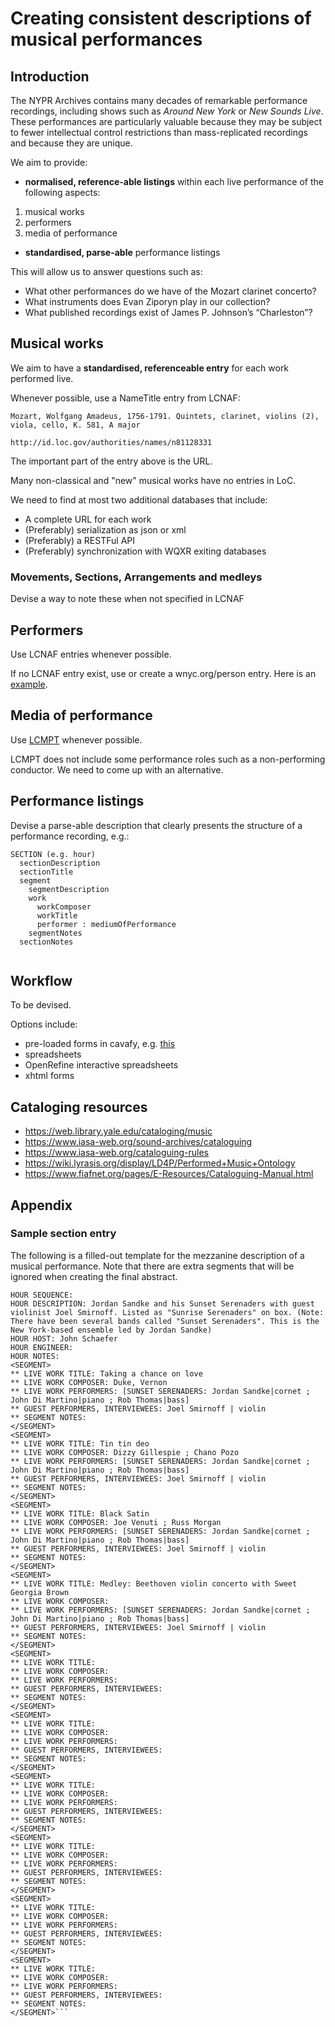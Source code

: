 # Creating consistent descriptions of musical performances

## Introduction
The NYPR Archives contains many decades of remarkable performance recordings, including shows such as _Around New York_ or _New Sounds Live_. These performances are particularly valuable because they may be subject to fewer intellectual control restrictions than mass-replicated recordings and because they are unique.

We aim to provide:
- **normalised, reference-able listings** within each live performance of the following aspects:

1. musical works
2. performers
3. media of performance

- **standardised, parse-able** performance listings

This will allow us to answer questions such as: 
- What other performances do we have of the Mozart clarinet concerto?
- What instruments does Evan Ziporyn play in our collection?
- What published recordings exist of James P. Johnson’s “Charleston”?

## Musical works
We aim to have a **standardised, referenceable entry** for each work performed live.

Whenever possible, use a NameTitle entry from LCNAF:

    Mozart, Wolfgang Amadeus, 1756-1791. Quintets, clarinet, violins (2), viola, cello, K. 581, A major

    http://id.loc.gov/authorities/names/n81128331

The important part of the entry above is the URL.

Many non-classical and "new" musical works have no entries in LoC. 

We need to find at most two additional databases that include:

- A complete URL for each work
- (Preferably) serialization as json or xml
- (Preferably) a RESTFul API
- (Preferably) synchronization with WQXR exiting databases

### Movements, Sections, Arrangements and medleys
Devise a way to note these when not specified in LCNAF

## Performers
Use LCNAF entries whenever possible. 

If no LCNAF entry exist, use or create a wnyc.org/person entry. Here is an [example](https://www.wnyc.org/people/richard-borinstein/).

## Media of performance
Use [LCMPT](http://id.loc.gov/authorities/performanceMediums) whenever possible. 

LCMPT does not include some performance roles such as a non-performing conductor. We need to come up with an alternative. 

## Performance listings

Devise a parse-able description that clearly presents the structure of a performance recording, e.g.:

```
SECTION (e.g. hour)
  sectionDescription
  sectionTitle
  segment
    segmentDescription
    work
      workComposer
      workTitle
      performer : mediumOfPerformance
    segmentNotes
  sectionNotes
    
```

## Workflow
To be devised.

Options include:
- pre-loaded forms in cavafy, e.g. [this](https://github.com/MarcosSueiro/nypr-archives-ingest-scripts/blob/master/additionalDocs/performanceCataloging.md#sample-section-entry)
- spreadsheets
- OpenRefine interactive spreadsheets
- xhtml forms

## Cataloging resources
- https://web.library.yale.edu/cataloging/music
- https://www.iasa-web.org/sound-archives/cataloguing
- https://www.iasa-web.org/cataloguing-rules
- https://wiki.lyrasis.org/display/LD4P/Performed+Music+Ontology
- https://www.fiafnet.org/pages/E-Resources/Cataloguing-Manual.html 

## Appendix
### Sample section entry 
The following is a filled-out template for the mezzanine description of a musical performance. Note that there are extra segments that will be ignored when creating the final abstract.
```HOUR PERFORMANCE DATE: 1996-03-04
HOUR SEQUENCE: 
HOUR DESCRIPTION: Jordan Sandke and his Sunset Serenaders with guest violinist Joel Smirnoff. Listed as "Sunrise Serenaders" on box. (Note: There have been several bands called "Sunset Serenaders". This is the New York-based ensemble led by Jordan Sandke)
HOUR HOST: John Schaefer
HOUR ENGINEER:  
HOUR NOTES: 
<SEGMENT>
** LIVE WORK TITLE: Taking a chance on love
** LIVE WORK COMPOSER: Duke, Vernon
** LIVE WORK PERFORMERS: [SUNSET SERENADERS: Jordan Sandke|cornet ; John Di Martino|piano ; Rob Thomas|bass]
** GUEST PERFORMERS, INTERVIEWEES: Joel Smirnoff | violin
** SEGMENT NOTES: 
</SEGMENT>
<SEGMENT>
** LIVE WORK TITLE: Tin tin deo
** LIVE WORK COMPOSER: Dizzy Gillespie ; Chano Pozo
** LIVE WORK PERFORMERS: [SUNSET SERENADERS: Jordan Sandke|cornet ; John Di Martino|piano ; Rob Thomas|bass]
** GUEST PERFORMERS, INTERVIEWEES: Joel Smirnoff | violin
** SEGMENT NOTES: 
</SEGMENT>
<SEGMENT>
** LIVE WORK TITLE: Black Satin
** LIVE WORK COMPOSER: Joe Venuti ; Russ Morgan
** LIVE WORK PERFORMERS: [SUNSET SERENADERS: Jordan Sandke|cornet ; John Di Martino|piano ; Rob Thomas|bass]
** GUEST PERFORMERS, INTERVIEWEES: Joel Smirnoff | violin
** SEGMENT NOTES: 
</SEGMENT>
<SEGMENT>
** LIVE WORK TITLE: Medley: Beethoven violin concerto with Sweet Georgia Brown
** LIVE WORK COMPOSER: 
** LIVE WORK PERFORMERS: [SUNSET SERENADERS: Jordan Sandke|cornet ; John Di Martino|piano ; Rob Thomas|bass]
** GUEST PERFORMERS, INTERVIEWEES: Joel Smirnoff | violin
** SEGMENT NOTES: 
</SEGMENT>
<SEGMENT>
** LIVE WORK TITLE: 
** LIVE WORK COMPOSER: 
** LIVE WORK PERFORMERS: 
** GUEST PERFORMERS, INTERVIEWEES: 
** SEGMENT NOTES: 
</SEGMENT>
<SEGMENT>
** LIVE WORK TITLE: 
** LIVE WORK COMPOSER: 
** LIVE WORK PERFORMERS: 
** GUEST PERFORMERS, INTERVIEWEES: 
** SEGMENT NOTES: 
</SEGMENT>
<SEGMENT>
** LIVE WORK TITLE: 
** LIVE WORK COMPOSER: 
** LIVE WORK PERFORMERS: 
** GUEST PERFORMERS, INTERVIEWEES: 
** SEGMENT NOTES: 
</SEGMENT>
<SEGMENT>
** LIVE WORK TITLE: 
** LIVE WORK COMPOSER: 
** LIVE WORK PERFORMERS: 
** GUEST PERFORMERS, INTERVIEWEES: 
** SEGMENT NOTES: 
</SEGMENT>
<SEGMENT>
** LIVE WORK TITLE: 
** LIVE WORK COMPOSER: 
** LIVE WORK PERFORMERS: 
** GUEST PERFORMERS, INTERVIEWEES: 
** SEGMENT NOTES: 
</SEGMENT>
<SEGMENT>
** LIVE WORK TITLE: 
** LIVE WORK COMPOSER: 
** LIVE WORK PERFORMERS: 
** GUEST PERFORMERS, INTERVIEWEES: 
** SEGMENT NOTES: 
</SEGMENT>```
